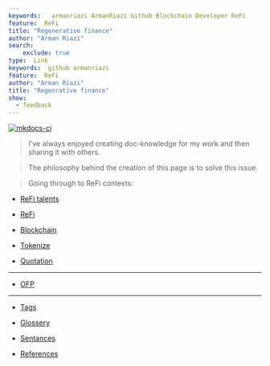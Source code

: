 ```yaml
---
keywords:   armanriazi ArmanRiazi Github Blockchain Developer ReFi
feature:  ReFi 
title: "Regenerative finance"
author: "Arman Riazi"
search:
    exclude: true
type:  Link
keywords:  github armanriazi
feature:  ReFi
author: "Arman Riazi"
title: "Regenrative finance"
show:
  - feedback
---
```


[![mkdocs-ci](https://github.com/armanriazi/refi/actions/workflows/ci.yml/badge.svg?branch=main)](https://github.com/armanriazi/refi/actions/workflows/ci.yml)

>  I've always enjoyed creating doc-knowledge for my work and then sharing it with others. 

>  The philosophy behind the creation of this page is to solve this issue.

> Going through to ReFi contexts:


- [ReFi talents](refi_talents/refi_talents.md)

- [ReFi](refi.md)

- [Blockchain](blockchain.md)

- [Tokenize](tokenize.md)

- [Quotation](quotation.md)

---

- [OFP](ofp.md)

---

- [Tags](tag.md)

- [Glossery](glossery.md)

- [Sentances](word.md)

- [References](reference.md)




